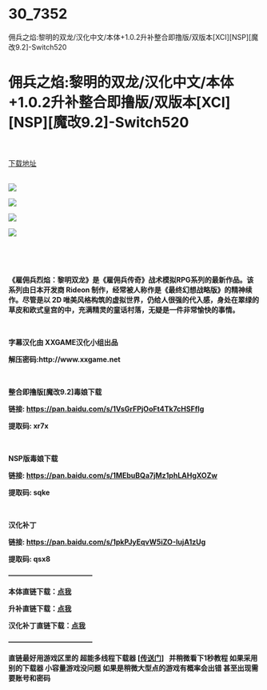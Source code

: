 # 30_7352
佣兵之焰:黎明的双龙/汉化中文/本体+1.0.2升补整合即撸版/双版本[XCI][NSP][魔改9.2]-Switch520
# 佣兵之焰:黎明的双龙/汉化中文/本体+1.0.2升补整合即撸版/双版本[XCI][NSP][魔改9.2]-Switch520
 <br/></br>
[下载地址](https://www.switch520.cc/article/7352 "下载地址")
<br/></br>

<p><strong><img src="https://www.switch520.cc/muke_img/upload_art_editor_20201114-1_056099e9e77605d99d0fe6963e2815a1.jpg"></strong></p>
<p><strong><img src="https://www.switch520.cc/muke_img/upload_art_editor_20201114-1_fb1118eb42a28b4fe772e21a1b1b28ec.jpg"></strong></p>
<p><strong><img src="https://www.switch520.cc/muke_img/upload_art_editor_20201114-1_c2f2c4802efcc1368ed22d3f38310c9c.jpg"></strong></p>
<p><strong><img src="https://www.switch520.cc/muke_img/upload_art_editor_20201114-1_757c4fc21f84fdceb1902971bbd442a6.jpg"></strong></p>
<p>&nbsp;</p>
<p>&nbsp;</p>
<p><strong>《雇佣兵烈焰：黎明双龙》是《雇佣兵传奇》战术模拟RPG系列的最新作品。该系列由日本开发商 Rideon 制作，经常被人称作是《最终幻想战略版》的精神续作。尽管是以 2D 唯美风格构筑的虚拟世界，仍给人很强的代入感，身处在翠绿的草皮和欧式皇宫的中，充满精灵的童话村落，无疑是一件非常愉快的事情。</strong></p>
<p>&nbsp;</p>
<p><strong>字幕汉化由 XXGAME汉化小组出品</strong></p>
<p><strong>解压密码:http://www.xxgame.net</strong></p>
<p>&nbsp;</p>
<p><strong>整合即撸版[魔改9.2]毒娘下载</strong></p>
<p><strong>链接: <a href="https://pan.baidu.com/s/1VsGrFPjOoFt4Tk7cHSFfIg">https://pan.baidu.com/s/1VsGrFPjOoFt4Tk7cHSFfIg</a></strong></p>
<p><strong> 提取码: xr7x&nbsp;</strong></p>
<p>&nbsp;</p>
<p><strong>NSP版毒娘下载</strong></p>
<p><strong>链接: <a href="https://pan.baidu.com/s/1MEbuBQa7jMz1phLAHgXOZw">https://pan.baidu.com/s/1MEbuBQa7jMz1phLAHgXOZw</a></strong></p>
<p><strong> 提取码: sqke&nbsp;</strong></p>
<p>&nbsp;</p>
<p><strong>汉化补丁</strong></p>
<p><strong>链接: <a href="https://pan.baidu.com/s/1pkPJyEqvW5iZO-IujA1zUg">https://pan.baidu.com/s/1pkPJyEqvW5iZO-IujA1zUg</a></strong></p>
<p><strong> 提取码: qsx8&nbsp;</strong></p>
<p><strong>————————————</strong></p>
<p><strong>本体直链下载：<a href="https://ziyuan5.free520.net/xxxxx2/2youxi/Mercenaries%20Blaze%20%5B0100A58012268000%5D%5BJPN%5D.nsp" target="_self" rel="noopener noreferrer">点我</a></strong></p>
<p><strong>升补直链下载：<a href="https://ziyuan3.free520.net/kaifa/1youxi/%5B0100A58012268800%5D%5Bv131072%5D.nsp">点我</a></strong></p>
<p><strong>汉化补丁直链下载：<a href="https://ziyuan3.free520.net/kaifa/1youxi/XXGAME-NET-SWITCH-佣兵传说-黎明双龙汉化补丁V1.02.rar">点我</a></strong></p>
<p><strong>————————————</strong></p>
<p><strong>直链最好用游戏区里的 超能多线程下载器 [<a style="text-decoration: underline;" href="https://switch520.com/7279.html" target="_self" rel="noopener noreferrer">传送门</a>]&nbsp; &nbsp;并稍微看下1秒教程 如果采用别的下载器 小容量游戏没问题 如果是稍微大型点的游戏有概率会出错 甚至出现需要账号和密码</strong></p>
<p>&nbsp;</p>
<p>&nbsp;</p>
